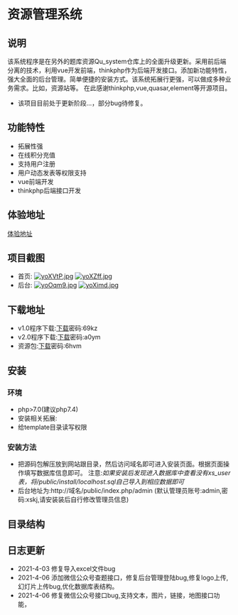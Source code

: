 # 资源管理系统
## 说明
该系统程序是在另外的题库资源Qu_system仓库上的全面升级更新。采用前后端分离的技术，利用vue开发前端，thinkphp作为后端开发接口。添加新功能特性，强大全面的后台管理。简单便捷的安装方式。该系统拓展行更强，可以做成多种业务需求。比如，资源站等。
在此感谢thinkphp,vue,quasar,element等开源项目。
* 该项目目前处于更新阶段…，部分bug待修复。
## 功能特性
* 拓展性强
* 在线积分充值
* 支持用户注册
* 用户动态发表等权限支持
* vue前端开发
* thinkphp后端接口开发
## 体验地址
[体验地址](http://zy.xskj.store)
## 项目截图
* 首页:
[![yoXVtP.jpg](https://s3.ax1x.com/2021/02/21/yoXVtP.jpg)](https://imgchr.com/i/yoXVtP)
[![yoXZff.jpg](https://s3.ax1x.com/2021/02/21/yoXZff.jpg)](https://imgchr.com/i/yoXZff)
* 后台:
[![yoOqm9.jpg](https://s3.ax1x.com/2021/02/21/yoOqm9.jpg)](https://imgchr.com/i/yoOqm9)
[![yoXimd.jpg](https://s3.ax1x.com/2021/02/21/yoXimd.jpg)](https://imgchr.com/i/yoXimd)
## 下载地址
* v1.0程序下载:[下载](https://fusong.lanzous.com/b01c4sc8b
)密码:69kz
* v2.0程序下载:[下载](https://fusong.lanzous.com/b01c9c2gd
)密码:a0ym
* 资源包:[下载](https://fusong.lanzous.com/b01c4vzkj
)密码:6hvm
## 安装
### 环境
* php>7.0(建议php7.4)
* 安装相关拓展:
* 给template目录读写权限
### 安装方法
* 把源码包解压放到网站跟目录，然后访问域名即可进入安装页面。根据页面操作填写数据库信息即可。
注意:*如果安装后发现进入数据库中查看没有xs_user表，将/public/install/localhost.sql自己导入到相应数据即可*
* 后台地址为:http://域名/public/index.php/admin
(默认管理员账号:admin,密码:xskj,请安装装后自行修改管理员信息)
## 目录结构

## 日志更新
* 2021-4-03  修复导入excel文件bug
* 2021-4-06  添加微信公众号查题接口，修复后台管理登陆bug,修复logo上传,幻灯片上传bug,优化数据库表结构。
* 2021-4-06  修复微信公众号接口bug,支持文本，图片，链接，地图接口功能，
